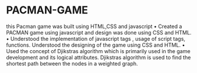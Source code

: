 # PACMAN-GAME
this Pacman game was built using HTML,CSS and javascript
•	Created a PACMAN game using javascript and design was done using CSS and HTML.
•	Understood the implementation of javascript tags , usage of script tags, functions. Understood the designing of the game using CSS and HTML.
•	Used the concept of Djikstras algorithm which is primarily used in the game development and its logical attributes. Djikstras algorithm is used to find the shortest path  between the nodes in a weighted graph.
